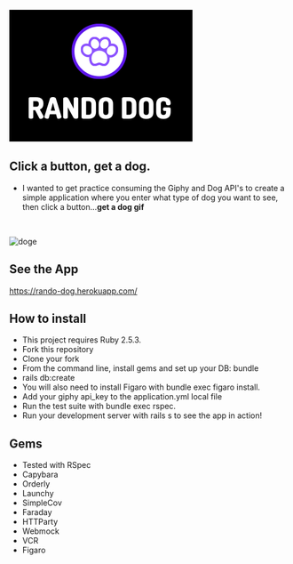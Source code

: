 ![rando_dog](app/assets/images/rando_small.png)


## Click a button, get a dog.
<ul>
  <li>I wanted to get practice consuming the Giphy and Dog API's to create a simple application where you enter what type of dog you want to see, then click a button...<strong>get a dog gif</strong></li>
  </ul><br>
  
  ![doge](https://media.giphy.com/media/sHytgXD2vlNVC/giphy.gif)
  
## See the App
https://rando-dog.herokuapp.com/
  
## How to install
<ul>
  <li>This project requires Ruby 2.5.3.</li>

<li>Fork this repository</li>
<li>Clone your fork</li>
<li>From the command line, install gems and set up your DB:
bundle</li>
<li>rails db:create</li>
<li>You will also need to install Figaro with 
 bundle exec figaro install.</li>
<li> Add your giphy api_key to the application.yml local file</li>
<li>Run the test suite with bundle exec rspec.</li>
<li>Run your development server with rails s to see the app in action!</li>
</ul>

## Gems

<ul>
  <li>Tested with RSpec</li>
  <li>Capybara</li>
  <li>Orderly</li>
  <li>Launchy</li>
  <li>SimpleCov</li>
  <li>Faraday</li>
  <li>HTTParty</li>
  <li>Webmock</li>
  <li>VCR</li>
  <li>Figaro
